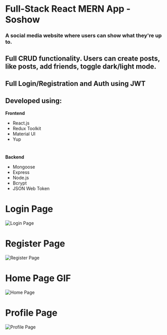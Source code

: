 # Full-Stack React MERN App - Soshow
### A social media website where users can show what they're up to.

## Full CRUD functionality. Users can create posts, like posts, add friends, toggle dark/light mode.
## Full Login/Registration and Auth using JWT

## Developed using:
**Frontend**
- React.js
- Redux Toolkit 
- Material UI
- Yup
#
**Backend**
- Mongoose
- Express
- Node.js
- Bcrypt
- JSON Web Token

# Login Page
![Login Page](https://i.imgur.com/TZR8pUO.png)

# Register Page
![Register Page](https://i.imgur.com/T98uiDl.png)

# Home Page GIF
![Home Page](https://i.imgur.com/FUIM2HY.gif)

# Profile Page
![Profile Page](https://i.imgur.com/GNg0b6r.png)

